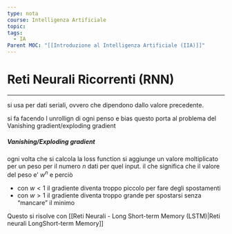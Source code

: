 ```yaml
---
type: nota
course: Intelligenza Artificiale
topic: 
tags:
  - IA
Parent MOC: "[[Introduzione al Intelligenza Artificiale (IIA)]]"
---
```


# Reti Neurali Ricorrenti (RNN)
---
si usa per dati seriali, ovvero che dipendono dallo valore precedente.

si fa facendo l unrollign di ogni penso e bias questo porta al problema del 
Vanishing gradient/exploding gradient 

##### Vanishing/Exploding gradient

ogni volta che si calcola la loss function si aggiunge un valore moltiplicato per un peso per il numero $n$ dati per quel input. il che significa che il valore del peso e’ $w^n$ e perciò 
- con $w<1$ il gradiente diventa troppo piccolo per fare degli spostamenti 
- con $w>1$ il gradiente diventa troppo grande per spostarsi senza “mancare” il minimo

Questo si risolve con [[Reti Neurali - Long Short-term Memory (LSTM)|Reti neurali LongShort-term Memory]]